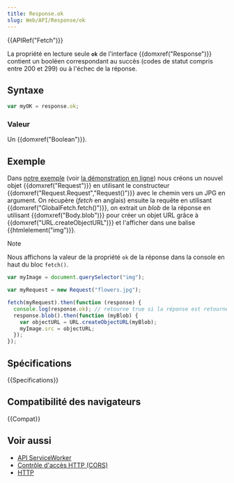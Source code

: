 ```yaml
---
title: Response.ok
slug: Web/API/Response/ok
---
```


{{APIRef("Fetch")}}

La propriété en lecture seule **`ok`** de l'interface {{domxref("Response")}} contient un booléen correspondant au succès (codes de statut compris entre 200 et 299) ou à l'échec de la réponse.

## Syntaxe

```js
var myOK = response.ok;
```

### Valeur

Un {{domxref("Boolean")}}.

## Exemple

Dans [notre exemple](https://github.com/mdn/fetch-examples/tree/master/fetch-response) (voir [la démonstration en ligne](https://mdn.github.io/fetch-examples/fetch-response/)) nous créons un nouvel objet {{domxref("Request")}} en utilisant le constructeur {{domxref("Request.Request","Request()")}} avec le chemin vers un JPG en argument. On récupère (_fetch_ en anglais) ensuite la requête en utilisant {{domxref("GlobalFetch.fetch()")}}, on extrait un _blob_ de la réponse en utilisant {{domxref("Body.blob")}} pour créer un objet URL grâce à {{domxref("URL.createObjectURL")}} et l'afficher dans une balise {{htmlelement("img")}}.

> [!NOTE]
> Nous affichons la valeur de la propriété `ok` de la réponse dans la console en haut du bloc `fetch()`.

```js
var myImage = document.querySelector("img");

var myRequest = new Request("flowers.jpg");

fetch(myRequest).then(function (response) {
  console.log(response.ok); // retourne true si la réponse est retournée avec succès
  response.blob().then(function (myBlob) {
    var objectURL = URL.createObjectURL(myBlob);
    myImage.src = objectURL;
  });
});
```

## Spécifications

{{Specifications}}

## Compatibilité des navigateurs

{{Compat}}

## Voir aussi

- [API ServiceWorker](/fr/docs/Web/API/Service_Worker_API)
- [Contrôle d'accès HTTP (CORS)](/fr/docs/Web/HTTP/CORS)
- [HTTP](/fr/docs/Web/HTTP)
